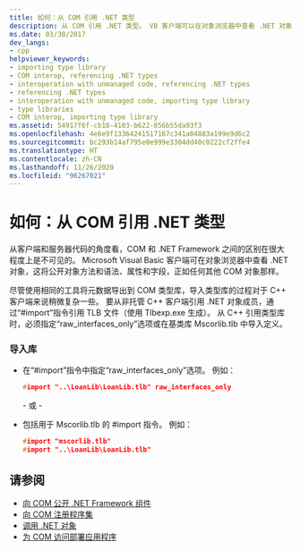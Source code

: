 ```yaml
---
title: 如何：从 COM 引用 .NET 类型
description: 从 COM 引用 .NET 类型。 VB 客户端可以在对象浏览器中查看 .NET 对象，但 C++ 客户端必须使用 \#import 指令引用 TLB 文件。
ms.date: 03/30/2017
dev_langs:
- cpp
helpviewer_keywords:
- importing type library
- COM interop, referencing .NET types
- interoperation with unmanaged code, referencing .NET types
- referencing .NET types
- interoperation with unmanaged code, importing type library
- type libraries
- COM interop, importing type library
ms.assetid: 54917f6f-cb18-4103-b622-856b55da93f3
ms.openlocfilehash: 4e6e9f13364241517167c341a04883a199e9d6c2
ms.sourcegitcommit: bc293b14af795e0e999e3304dd40c0222cf2ffe4
ms.translationtype: HT
ms.contentlocale: zh-CN
ms.lasthandoff: 11/26/2020
ms.locfileid: "96267021"
---
```

# <a name="how-to-reference-net-types-from-com"></a>如何：从 COM 引用 .NET 类型

从客户端和服务器代码的角度看，COM 和 .NET Framework 之间的区别在很大程度上是不可见的。 Microsoft Visual Basic 客户端可在对象浏览器中查看 .NET 对象，这将公开对象方法和语法、属性和字段，正如任何其他 COM 对象那样。  
  
 尽管使用相同的工具将元数据导出到 COM 类型库，导入类型库的过程对于 C++ 客户端来说稍微复杂一些。 要从非托管 C++ 客户端引用 .NET 对象成员，通过“#import”指令引用 TLB 文件（使用 Tlbexp.exe 生成）。 从 C++ 引用类型库时，必须指定“raw_interfaces_only”选项或在基类库 Mscorlib.tlb 中导入定义。  
  
### <a name="to-import-a-library"></a>导入库  
  
- 在“#import”指令中指定“raw_interfaces_only”选项。 例如：  
  
    ```cpp  
    #import "..\LoanLib\LoanLib.tlb" raw_interfaces_only  
    ```  
  
     \- 或 -  
  
- 包括用于 Mscorlib.tlb 的 #import 指令。 例如：  
  
    ```cpp  
    #import "mscorlib.tlb"  
    #import "..\LoanLib\LoanLib.tlb"  
    ```  
  
## <a name="see-also"></a>请参阅

- [向 COM 公开 .NET Framework 组件](exposing-dotnet-components-to-com.md)
- [向 COM 注册程序集](registering-assemblies-with-com.md)
- [调用 .NET 对象](/previous-versions/dotnet/netframework-4.0/8hw8h46b(v=vs.100))
- [为 COM 访问部署应用程序](/previous-versions/dotnet/netframework-4.0/c2850st8(v=vs.100))
